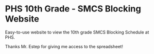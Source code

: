 # PHS 10th Grade - SMCS Blocking Website
Easy-to-use website to view the 10th grade SMCS Blocking Schedule at PHS.

Thanks Mr. Estep for giving me access to the spreadsheet!
